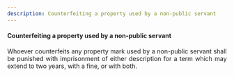 ```yaml
---
description: Counterfeiting a property used by a non-public servant
---
```


#### Counterfeiting a property used by a non-public servant
<div style="text-align: justify">

Whoever counterfeits any property mark used by a non-public servant shall be punished with imprisonment of either description for a term which may extend to two years, with a fine, or with both.

</div>
